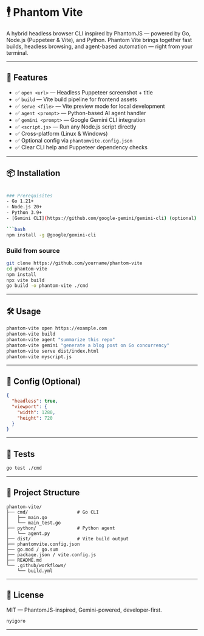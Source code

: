 # 🕴️ Phantom Vite

A hybrid headless browser CLI inspired by PhantomJS — powered by Go, Node.js (Puppeteer & Vite), and Python. Phantom Vite brings together fast builds, headless browsing, and agent-based automation — right from your terminal.

---

## 🚀 Features

- ✅ `open <url>` — Headless Puppeteer screenshot + title
- ✅ `build` — Vite build pipeline for frontend assets
- ✅ `serve <file>` — Vite preview mode for local development
- ✅ `agent <prompt>` — Python-based AI agent handler
- ✅ `gemini <prompt>` — Google Gemini CLI integration
- ✅ `<script.js>` — Run any Node.js script directly
- ✅ Cross-platform (Linux & Windows)
- ✅ Optional config via `phantomvite.config.json`
- ✅ Clear CLI help and Puppeteer dependency checks

---

## 📦 Installation

```bash

### Prerequisites
- Go 1.21+
- Node.js 20+
- Python 3.9+
- [Gemini CLI](https://github.com/google-gemini/gemini-cli) (optional)

```bash
npm install -g @google/gemini-cli
````

### Build from source

```bash
git clone https://github.com/yourname/phantom-vite
cd phantom-vite
npm install
npx vite build
go build -o phantom-vite ./cmd
```

---

## 🛠️ Usage

```bash
phantom-vite open https://example.com
phantom-vite build
phantom-vite agent "summarize this repo"
phantom-vite gemini "generate a blog post on Go concurrency"
phantom-vite serve dist/index.html
phantom-vite myscript.js
```

---

## 🧠 Config (Optional)

```json
{
  "headless": true,
  "viewport": {
    "width": 1280,
    "height": 720
  }
}
```

---

## 🧪 Tests

```bash
go test ./cmd
```

---

## 📂 Project Structure

```
phantom-vite/
├── cmd/                  # Go CLI
│   ├── main.go
│   └── main_test.go
├── python/               # Python agent
│   └── agent.py
├── dist/                 # Vite build output
├── phantomvite.config.json
├── go.mod / go.sum
├── package.json / vite.config.js
├── README.md
└── .github/workflows/
    └── build.yml
```

---

## 📄 License

MIT — PhantomJS-inspired, Gemini-powered, developer-first.

```bash
nyigoro
```

---
